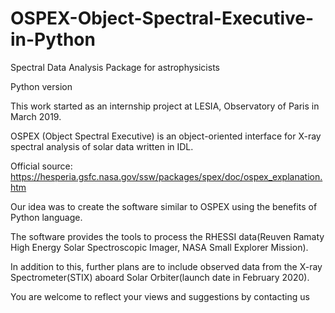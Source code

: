 # OSPEX-Object-Spectral-Executive-in-Python
Spectral Data Analysis Package for astrophysicists

Python version

This work started as an internship project at LESIA, Observatory of Paris in March 2019.

OSPEX (Object Spectral Executive) is an object-oriented interface for X-ray spectral analysis of solar data written in IDL.

Official source: https://hesperia.gsfc.nasa.gov/ssw/packages/spex/doc/ospex_explanation.htm

Our idea was to create the software similar to OSPEX using the benefits of Python language.

The software provides the tools to process the RHESSI data(Reuven Ramaty High Energy Solar Spectroscopic Imager, NASA Small Explorer Mission).

In addition to this, further plans are to include observed data from the X-ray Spectrometer(STIX) aboard Solar Orbiter(launch date in February 2020).

You are welcome to reflect your views and suggestions by contacting us





